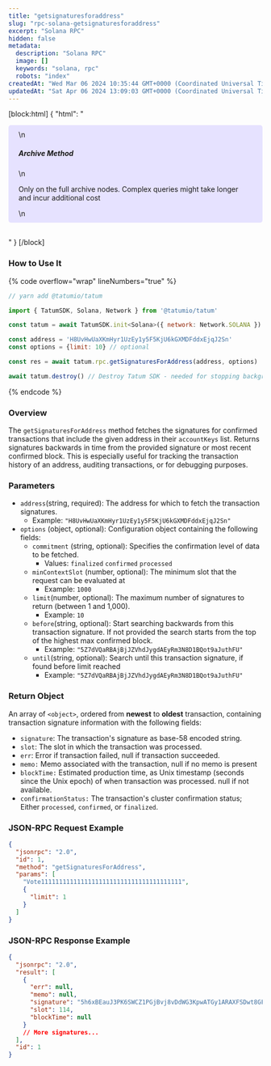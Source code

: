 ```yaml
---
title: "getsignaturesforaddress"
slug: "rpc-solana-getsignaturesforaddress"
excerpt: "Solana RPC"
hidden: false
metadata: 
  description: "Solana RPC"
  image: []
  keywords: "solana, rpc"
  robots: "index"
createdAt: "Wed Mar 06 2024 10:35:44 GMT+0000 (Coordinated Universal Time)"
updatedAt: "Sat Apr 06 2024 13:09:03 GMT+0000 (Coordinated Universal Time)"
---
```

[block:html]
{
  "html": "<div style="padding: 10px 20px; border-radius: 5px; background-color: #e6e2ff; margin: 0 0 30px 0;">\n  <h5>Archive Method</h5>\n  <p>Only on the full archive nodes. Complex queries might take longer and incur additional cost</p>\n</div>"
}
[/block]


### How to Use It

{% code overflow="wrap" lineNumbers="true" %}

```javascript
// yarn add @tatumio/tatum

import { TatumSDK, Solana, Network } from '@tatumio/tatum'

const tatum = await TatumSDK.init<Solana>({ network: Network.SOLANA })

const address = 'H8UvHwUaXKmHyr1UzEy1y5F5KjU6kGXMDFddxEjqJ2Sn'
const options = {limit: 10} // optional

const res = await tatum.rpc.getSignaturesForAddress(address, options)

await tatum.destroy() // Destroy Tatum SDK - needed for stopping background jobs
```

{% endcode %}

### Overview

The `getSignaturesForAddress` method fetches the signatures for confirmed transactions that include the given address in their `accountKeys` list. Returns signatures backwards in time from the provided signature or most recent confirmed block. This is especially useful for tracking the transaction history of an address, auditing transactions, or for debugging purposes.

### Parameters

- `address`(string, required): The address for which to fetch the transaction signatures.
  - Example: `"H8UvHwUaXKmHyr1UzEy1y5F5KjU6kGXMDFddxEjqJ2Sn"`
- `options` (object, optional): Configuration object containing the following fields:
  - `commitment` (string, optional): Specifies the confirmation level of data to be fetched.
    - Values: `finalized` `confirmed` `processed`
  - `minContextSlot` (number, optional): The minimum slot that the request can be evaluated at
    - Example: `1000`
  - `limit`(number, optional): The maximum number of signatures to return (between 1 and 1,000).
    - Example: `10`
  - `before`(string, optional): Start searching backwards from this transaction signature. If not provided the search starts from the top of the highest max confirmed block.
    - Example: `"5Z7dVQaRBAjBjJZVhdJygdAEyRm3N8D1BQot9aJuthFU"`
  - `until`(string, optional): Search until this transaction signature, if found before limit reached
    - Example: `"5Z7dVQaRBAjBjJZVhdJygdAEyRm3N8D1BQot9aJuthFU"`

### Return Object

An array of `<object>`, ordered from **newest** to **oldest** transaction, containing transaction signature information with the following fields:

- `signature`: The transaction's signature as base-58 encoded string.
- `slot`: The slot in which the transaction was processed.
- `err`: Error if transaction failed, null if transaction succeeded.
- `memo:` Memo associated with the transaction, null if no memo is present
- `blockTime:` Estimated production time, as Unix timestamp (seconds since the Unix epoch) of when transaction was processed. null if not available.
- `confirmationStatus:` The transaction's cluster confirmation status; Either `processed`, `confirmed`, or `finalized`. 

### JSON-RPC Request Example

```json
{
  "jsonrpc": "2.0",
  "id": 1,
  "method": "getSignaturesForAddress",
  "params": [
    "Vote111111111111111111111111111111111111111",
    {
      "limit": 1
    }
  ]
}
```

### JSON-RPC Response Example

```json
{
  "jsonrpc": "2.0",
  "result": [
    {
      "err": null,
      "memo": null,
      "signature": "5h6xBEauJ3PK6SWCZ1PGjBvj8vDdWG3KpwATGy1ARAXFSDwt8GFXM7W5Ncn16wmqokgpiKRLuS83KUxyZyv2sUYv",
      "slot": 114,
      "blockTime": null
    }
    // More signatures...
  ],
  "id": 1
}
```
